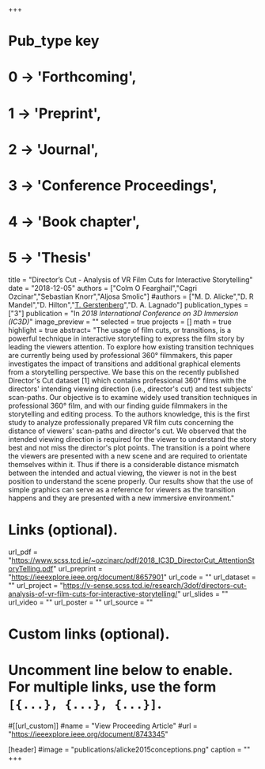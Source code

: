+++
# Pub_type key
# 0 -> 'Forthcoming',
# 1 -> 'Preprint',
# 2 -> 'Journal',
# 3 -> 'Conference Proceedings',
# 4 -> 'Book chapter',
# 5 -> 'Thesis'

title = "Director’s Cut - Analysis of VR Film Cuts for Interactive Storytelling"
date = "2018-12-05"
authors = ["Colm O Fearghail","Cagri Ozcinar","Sebastian Knorr","Aljosa Smolic"] 
#authors = ["M. D. Alicke","D. R Mandel","D. Hilton","[T. Gerstenberg](https://tobiasgerstenberg.github.io/)","D. A. Lagnado"]
publication_types = ["3"]
publication = "In *2018 International Conference on 3D Immersion (IC3D)*"
image_preview = ""
selected = true
projects = []
math = true
highlight = true
abstract= "The usage of film cuts, or transitions, is a powerful technique in interactive storytelling to express the film story by leading the viewers attention. To explore how existing transition techniques are currently being used by professional 360° filmmakers, this paper investigates the impact of transitions and additional graphical elements from a storytelling perspective. We base this on the recently published Director's Cut dataset [1] which contains professional 360° films with the directors' intending viewing direction (i.e., director's cut) and test subjects' scan-paths. Our objective is to examine widely used transition techniques in professional 360° film, and with our finding guide filmmakers in the storytelling and editing process. To the authors knowledge, this is the first study to analyze professionally prepared VR film cuts concerning the distance of viewers' scan-paths and director's cut. We observed that the intended viewing direction is required for the viewer to understand the story best and not miss the director's plot points. The transition is a point where the viewers are presented with a new scene and are required to orientate themselves within it. Thus if there is a considerable distance mismatch between the intended and actual viewing, the viewer is not in the best position to understand the scene properly. Our results show that the use of simple graphics can serve as a reference for viewers as the transition happens and they are presented with a new immersive environment."

# Links (optional).
url_pdf = "https://www.scss.tcd.ie/~ozcinarc/pdf/2018_IC3D_DirectorCut_AttentionStoryTelling.pdf"
url_preprint = "https://ieeexplore.ieee.org/document/8657901"
url_code = ""
url_dataset = ""
url_project = "https://v-sense.scss.tcd.ie/research/3dof/directors-cut-analysis-of-vr-film-cuts-for-interactive-storytelling/"
url_slides = ""
url_video = ""
url_poster = ""
url_source = ""

# Custom links (optional).
#   Uncomment line below to enable. For multiple links, use the form `[{...}, {...}, {...}]`.
#[[url_custom]]
#name = "View Proceeding Article"
#url = "https://ieeexplore.ieee.org/document/8743345"

[header]
#image = "publications/alicke2015conceptions.png"
caption = ""
+++


